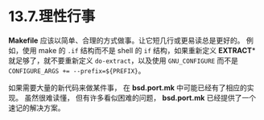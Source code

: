 # 13.7.理性行事

**Makefile** 应该以简单、合理的方式做事。让它短几行或更易读总是更好的。 例如，使用 make 的 `.if` 结构而不是 shell 的 `if` 结构，如果重新定义 **EXTRACT*** 就足够了，就不要重新定义 `do-extract`，以及使用 `GNU_CONFIGURE` 而不是 `CONFIGURE_ARGS += --prefix=${PREFIX}`。

如果需要大量的新代码来做某件事， 在 **bsd.port.mk** 中可能已经有了相应的实现。
虽然很难读懂， 但有许多看似困难的问题， **bsd.port.mk** 已经提供了一个速记的解决方案。
